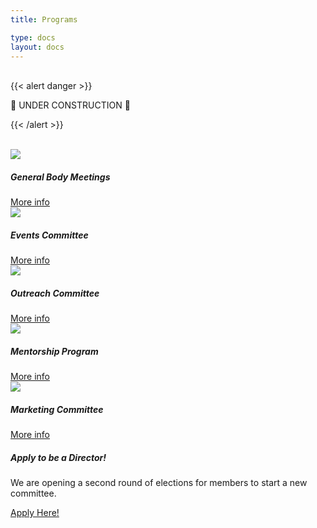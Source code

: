 ```yaml
---
title: Programs

type: docs
layout: docs
---
```

<br>
<!-- ================================================== -->
<!-- Remove this section once the once the page is done -->
<!-- ================================================== -->
{{< alert danger >}}

:construction: UNDER CONSTRUCTION :construction:

{{< /alert >}}
<!-- ================================================== -->
<br>

<!-- Couldn't find a way to use pre-existing options without making this a widget page. For more information about Cards in Bootstrap please visit: https://getbootstrap.com/docs/4.0/components/card/ -->

<div class="card-columns">
  <div class="card">
  <img class="card-img-top" src="/img/members/AboutUs2020.png">
  <div class="card-body">
    <h5 class="card-title">General Body Meetings</h5>
    <a href="/gbm" class="btn btn-info">More info</a>
  </div>
</div>
<div class="card">
  <img class="card-img-top" src="/img/members/RockClimbing2020.png">
  <div class="card-body">
    <h5 class="card-title">Events Committee</h5>
    <a href="/programs/events/" class="btn btn-info">More info</a>
  </div>
</div>
<div class="card">
  <img class="card-img-top" src="/img/members/CoderChicks2020.png">
  <div class="card-body">
    <h5 class="card-title">Outreach Committee</h5>
    <a href="/programs/outreach/" class="btn btn-info">More info</a>
  </div>
</div>
<div class="card">
  <img class="card-img-top" src="/img/members/MentorshipFa2018.jpg">
  <div class="card-body">
    <h5 class="card-title">Mentorship Program</h5>
    <a href="/programs/mentorship/" class="btn btn-info">More info</a>
  </div>
</div>
<div class="card">
  <img class="card-img-top" src="/img/members/TablingSp2020.png">
  <div class="card-body">
    <h5 class="card-title">Marketing Committee</h5>
    <a href="/programs/marketing/" class="btn btn-info">More info</a>
  </div>
</div>
<div class="card">
  <div class="card-body">
    <h5 class="card-title">Apply to be a Director!</h5>
    <p class="card-text">We are opening a second round of elections for members to start a new committee.
    </p>
    <a href="https://forms.gle/eVzxSbSgeVmyXi2YA" class="btn btn-info">Apply Here!</a>
  </div>
</div>
</div>